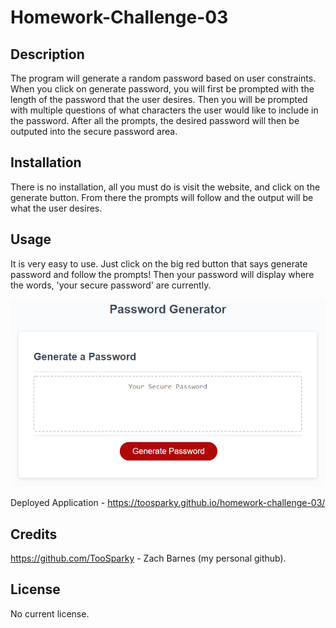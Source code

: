 # Homework-Challenge-03

## Description

The program will generate a random password based on user constraints. When you click on generate password, you will first be prompted with the length of the password that the user desires. Then you will be prompted with multiple questions of what characters the user would like to include in the password. After all the prompts, the desired password will then be outputed into the secure password area. 

## Installation

There is no installation, all you must do is visit the website, and click on the generate button. From there the prompts will follow and the output will be what the user desires. 

## Usage

It is very easy to use. Just click on the big red button that says generate password and follow the prompts! Then your password will display where the words, 'your secure password' are currently.

![alt text](./assets/03-javascript-homework-demo.png)

Deployed Application - https://toosparky.github.io/homework-challenge-03/ 

## Credits

https://github.com/TooSparky - Zach Barnes (my personal github).

## License

No current license.